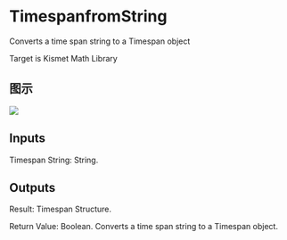 # TimespanfromString

Converts a time span string to a Timespan object

Target is Kismet Math Library

## 图示

![]($-20221218-19552579.png)

## Inputs

Timespan String: String.  

## Outputs

Result: Timespan Structure.

Return Value: Boolean. Converts a time span string to a Timespan object.

